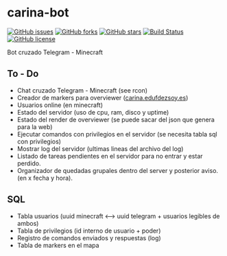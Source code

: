 # carina-bot
[![GitHub issues](https://img.shields.io/github/issues/EduFdezSoy/carina-bot.svg)](https://github.com/EduFdezSoy/carina-bot/issues)
[![GitHub forks](https://img.shields.io/github/forks/EduFdezSoy/carina-bot.svg)](https://github.com/EduFdezSoy/carina-bot/network)
[![GitHub stars](https://img.shields.io/github/stars/EduFdezSoy/carina-bot.svg)](https://github.com/EduFdezSoy/carina-bot/stargazers)
[![Build Status](https://travis-ci.org/EduFdezSoy/carina-bot.svg?branch=master)](https://travis-ci.org/EduFdezSoy/carina-bot)
[![GitHub license](https://img.shields.io/github/license/EduFdezSoy/carina-bot.svg)](https://github.com/EduFdezSoy/carina-bot/blob/master/LICENSE)

Bot cruzado Telegram - Minecraft  

## To - Do  
* Chat cruzado Telegram - Minecraft (see rcon)
* Creador de markers para overviewer ([carina.edufdezsoy.es](carina.edufdezsoy.es))  
* Usuarios online (en minecraft)
* Estado del servidor (uso de cpu, ram, disco y uptime)
* Estado del render de overviewer (se puede sacar del json que genera para la web)
* Ejecutar comandos con privilegios en el servidor (se necesita tabla sql con privilegios)
* Mostrar log del servidor (ultimas lineas del archivo del log)
* Listado de tareas pendientes en el servidor para no entrar y estar perdido.
* Organizador de quedadas grupales dentro del server y posterior aviso. (en x fecha y hora).


## SQL
* Tabla usuarios (uuid minecraft <--> uuid telegram + usuarios legibles de ambos)
* Tabla de privilegios (id interno de usuario + poder)
* Registro de comandos enviados y respuestas (log)
* Tabla de markers en el mapa
